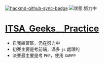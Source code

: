 [![hackmd-github-sync-badge](https://hackmd.io/Jrz1N5vtS2u5CMcHl-R5Uw/badge)](https://hackmd.io/Jrz1N5vtS2u5CMcHl-R5Uw)
![狀態:努力中](https://img.shields.io/badge/status-working%20on-orange)

# [ITSA_Geeks__Practice](https://e-tutor.itsa.org.tw/e-Tutor/Question_bank.php?id=864)


* 自我練習區，仍在努力中
* 初賽主要是考前端，滿多 `js` 處理的
* 決賽最主要是考 `PHP`，使用 `XAMPP` 